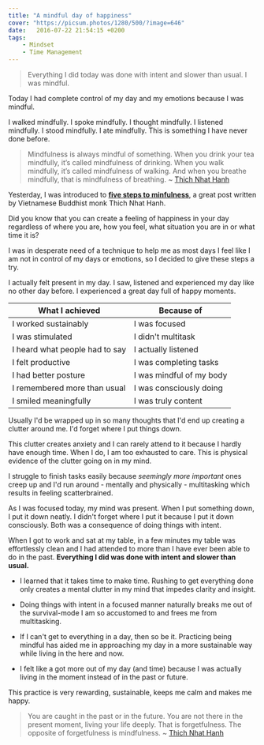 ```yaml
---
title: "A mindful day of happiness"
cover: "https://picsum.photos/1280/500/?image=646"
date:   2016-07-22 21:54:15 +0200
tags: 
    - Mindset 
    - Time Management
---
```


> Everything I did today was done with intent and slower than usual. I was
> mindful.

Today I had complete control of my day and my emotions because I was mindful.

I walked mindfully. I spoke mindfully. I thought mindfully. I listened mindfully.
I stood mindfully. I ate mindfully. This is something I have never done before.

> Mindfulness is always mindful of something. When you drink your tea mindfully,
> it’s called mindfulness of drinking. When you walk mindfully, it’s called
> mindfulness of walking. And when you breathe mindfully, that is mindfulness
> of breathing. ~ [Thich Nhat Hanh](http://www.mindful.org/author/thich-nhat-hanh/)

Yesterday, I was introduced to
**[five steps to minfulness](http://www.mindful.org/five-steps-to-mindfulness/)**,
a great post written by Vietnamese Buddhist monk Thich Nhat Hanh.

Did you know that you can create a feeling of happiness in your day regardless
of where you are, how you feel, what situation you are in or what time it is?

I was in desperate need of a technique to help me as most days I feel like I
am not in control of my days or emotions, so I decided to give these steps a try.

I actually felt present in my day. I saw, listened and experienced my day like
no other day before. I experienced a great day full of happy moments.

| What I achieved                | Because of               |
| ------------------------------ | ------------------------ |
| I worked sustainably           | I was focused            |
| I was stimulated               | I didn't multitask       |
| I heard what people had to say | I actually listened      |
| I felt productive              | I was completing tasks   |
| I had better posture           | I was mindful of my body |
| I remembered more than usual   | I was consciously doing  |
| I smiled meaningfully          | I was truly content      |

Usually I'd be wrapped up in so many thoughts that I'd end up creating a clutter
around me. I'd forget where I put things down.

This clutter creates anxiety and I can rarely attend to it because I hardly
have enough time. When I do, I am too exhausted to care. This is physical
evidence of the clutter going on in my mind.

I struggle to finish tasks easily because _seemingly more important_ ones
creep up and I'd run around - mentally and physically - multitasking which
results in feeling scatterbrained.

As I was focused today, my mind was present. When I put something down, I put
it down neatly. I didn't forget where I put it because I put it down
consciously. Both was a consequence of doing things with intent.

When I got to work and sat at my table, in a few minutes my table was
effortlessly clean and I had attended to more than I have ever been able to do
in the past. **Everything I did was done with intent and slower than usual.**

-   I learned that it takes time to make time. Rushing to get everything done only
    creates a mental clutter in my mind that impedes clarity and insight.

-   Doing things with intent in a focused manner naturally breaks me out of the
    survival-mode I am so accustomed to and frees me from multitasking.

-   If I can't get to everything in a day, then so be it. Practicing being mindful
    has aided me in approaching my day in a more sustainable way while living in
    the here and now.

-   I felt like a got more out of my day (and time) because I was actually living
    in the moment instead of in the past or future.

This practice is very rewarding, sustainable, keeps me calm and makes me happy.

> You are caught in the past or in the future. You are not there in the present
> moment, living your life deeply. That is forgetfulness. The opposite of
> forgetfulness is mindfulness. ~ [Thich Nhat Hanh](http://www.mindful.org/author/thich-nhat-hanh/)

